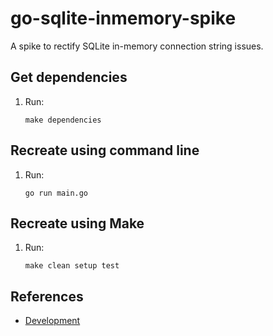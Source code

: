 # go-sqlite-inmemory-spike

A spike to rectify SQLite in-memory connection string issues.

## Get dependencies

1. Run:

    ```console
    make dependencies
    ```

## Recreate using command line

1. Run:

    ```console
    go run main.go
    ```

## Recreate using Make

1. Run:

    ```console
    make clean setup test
    ```

## References

- [Development]

[Development]: docs/development.md

